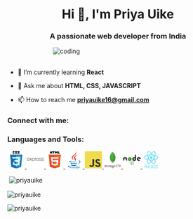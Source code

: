 <h1 align="center">Hi 👋, I'm Priya Uike</h1>
<h3 align="center">A passionate web developer from India</h3>
<img align ="right" alt="coding" width="400" src="https://media1.giphy.com/media/hpXdHPfFI5wTABdDx9/giphy.gif?cid=6c09b952eiaoe80xljhiovysszgn1g5bhz3u9tng647cfenr&ep=v1_internal_gif_by_id&rid=giphy.gif&ct=g">
<br><br>


- 🌱 I’m currently learning **React**

- 💬 Ask me about **HTML, CSS, JAVASCRIPT**

- 📫 How to reach me **priyauike16@gmail.com**

<h3 align="left">Connect with me:</h3>
<p align="left">
</p>

<h3 align="left">Languages and Tools:</h3>
<p align="left"> <a href="https://www.w3schools.com/css/" target="_blank" rel="noreferrer"> <img src="https://raw.githubusercontent.com/devicons/devicon/master/icons/css3/css3-original-wordmark.svg" alt="css3" width="40" height="40"/> </a> <a href="https://expressjs.com" target="_blank" rel="noreferrer"> <img src="https://raw.githubusercontent.com/devicons/devicon/master/icons/express/express-original-wordmark.svg" alt="express" width="40" height="40"/> </a> <a href="https://www.w3.org/html/" target="_blank" rel="noreferrer"> <img src="https://raw.githubusercontent.com/devicons/devicon/master/icons/html5/html5-original-wordmark.svg" alt="html5" width="40" height="40"/> </a> <a href="https://www.java.com" target="_blank" rel="noreferrer"> <img src="https://raw.githubusercontent.com/devicons/devicon/master/icons/java/java-original.svg" alt="java" width="40" height="40"/> </a> <a href="https://developer.mozilla.org/en-US/docs/Web/JavaScript" target="_blank" rel="noreferrer"> <img src="https://raw.githubusercontent.com/devicons/devicon/master/icons/javascript/javascript-original.svg" alt="javascript" width="40" height="40"/> </a> <a href="https://www.mongodb.com/" target="_blank" rel="noreferrer"> <img src="https://raw.githubusercontent.com/devicons/devicon/master/icons/mongodb/mongodb-original-wordmark.svg" alt="mongodb" width="40" height="40"/> </a> <a href="https://nodejs.org" target="_blank" rel="noreferrer"> <img src="https://raw.githubusercontent.com/devicons/devicon/master/icons/nodejs/nodejs-original-wordmark.svg" alt="nodejs" width="40" height="40"/> </a> <a href="https://reactjs.org/" target="_blank" rel="noreferrer"> <img src="https://raw.githubusercontent.com/devicons/devicon/master/icons/react/react-original-wordmark.svg" alt="react" width="40" height="40"/> </a> </p>

<p>&nbsp;<img align="center" src="https://github-readme-stats.vercel.app/api?username=priyauike&show_icons=true&locale=en" alt="priyauike" /></p>


<p><img align="center" src="https://github-readme-streak-stats.herokuapp.com/?user=priyauike&" alt="priyauike" /></p>

<p><img align="left" src="https://github-readme-stats.vercel.app/api/top-langs?username=priyauike&show_icons=true&locale=en&layout=compact" alt="priyauike" /></p>
